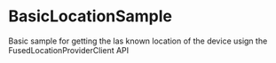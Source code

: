# BasicLocationSample
Basic sample for getting the las known location of the device usign the FusedLocationProviderClient API
